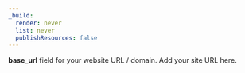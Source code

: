 ```yaml
---
_build:
  render: never
  list: never
  publishResources: false
---
```


**base_url** field for your website URL / domain. Add your site URL here.
